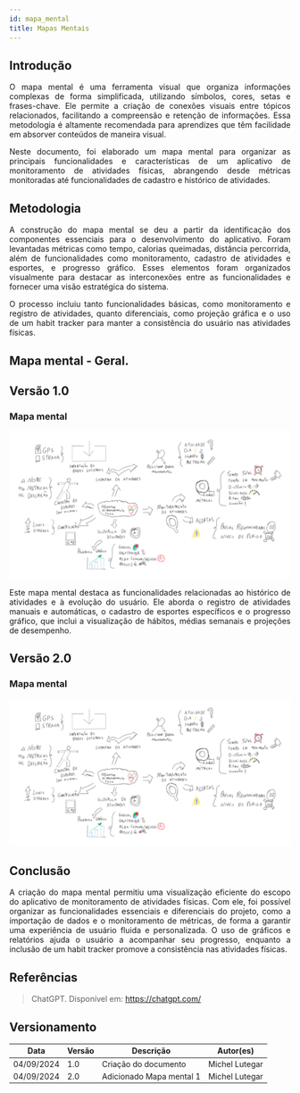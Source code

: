 ```yaml
---
id: mapa_mental
title: Mapas Mentais
---
```

 
## Introdução
 
<p align="justify"> O mapa mental é uma ferramenta visual que organiza informações complexas de forma simplificada, utilizando símbolos, cores, setas e frases-chave. Ele permite a criação de conexões visuais entre tópicos relacionados, facilitando a compreensão e retenção de informações. Essa metodologia é altamente recomendada para aprendizes que têm facilidade em absorver conteúdos de maneira visual. </p> <p align="justify"> Neste documento, foi elaborado um mapa mental para organizar as principais funcionalidades e características de um aplicativo de monitoramento de atividades físicas, abrangendo desde métricas monitoradas até funcionalidades de cadastro e histórico de atividades. </p>
 
## Metodologia
 
<p align="justify"> A construção do mapa mental se deu a partir da identificação dos componentes essenciais para o desenvolvimento do aplicativo. Foram levantadas métricas como tempo, calorias queimadas, distância percorrida, além de funcionalidades como monitoramento, cadastro de atividades e esportes, e progresso gráfico. Esses elementos foram organizados visualmente para destacar as interconexões entre as funcionalidades e fornecer uma visão estratégica do sistema. </p> <p align="justify"> O processo incluiu tanto funcionalidades básicas, como monitoramento e registro de atividades, quanto diferenciais, como projeção gráfica e o uso de um habit tracker para manter a consistência do usuário nas atividades físicas. </p>

## Mapa mental - Geral.
 
## Versão 1.0
 
### Mapa mental
 
[![Mapa mental Entrevista](../assets/Mapas_mentais/mapa_mental.png)](../assets/Mapas_mentais/mapa_mental.png)

<p align="justify"> Este mapa mental destaca as funcionalidades relacionadas ao histórico de atividades e à evolução do usuário. Ele aborda o registro de atividades manuais e automáticas, o cadastro de esportes específicos e o progresso gráfico, que inclui a visualização de hábitos, médias semanais e projeções de desempenho. </p>

## Versão 2.0

### Mapa mental

[![Mapa mental Entrevista](../assets/Mapas_mentais/mapa_mental.png)](../assets/Mapas_mentais/mapa_mental_2.png)

## Conclusão
 
<p align="justify"> A criação do mapa mental permitiu uma visualização eficiente do escopo do aplicativo de monitoramento de atividades físicas. Com ele, foi possível organizar as funcionalidades essenciais e diferenciais do projeto, como a importação de dados e o monitoramento de métricas, de forma a garantir uma experiência de usuário fluida e personalizada. O uso de gráficos e relatórios ajuda o usuário a acompanhar seu progresso, enquanto a inclusão de um habit tracker promove a consistência nas atividades físicas. </p>

## Referências

> ChatGPT. Disponível em: https://chatgpt.com/
 
## Versionamento
| Data       | Versão | Descrição                | Autor(es)      |
|------------| -- |--------------------------|----------------|
| 04/09/2024 | 1.0 | Criação do documento     | Michel Lutegar |
| 04/09/2024   | 2.0 | Adicionado Mapa mental 1 | Michel Lutegar      |
